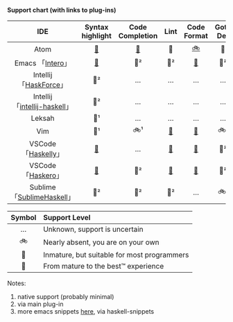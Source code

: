 **Support chart (with links to plug-ins)**

| IDE | Syntax highlight | Code Completion | Lint | Code Format | Goto Def | Find Usages | Debugger | Doc. tooltips | Snippets | Hoogle |
|:---:|:----------------:|:---------------:|:----:|:-----------:|:--------:|:-----------:|:--------:|:-------------:|:--------:|:------:|
| Atom     | [🚀][atom01] | [🚗][atom02] | 🚗 | [🚲][gen01] | 🚗 | … | [🚗][atom03] | … | [🚗][atom01] | [🚗][atom04] |
| Emacs 「[Intero][emacs02]」 | [🚀][emacs01] | 🚗² | 🚗² | [🚗][gen01] | 🚗² | … | … | 🚗² | [🚗³][emacs04] | … |
| Intellij 「[HaskForce][inte01]」 | 🚀² | … | … | … | … | … | … | … | … | … |
| Intellij<br>「[intellij-haskell][inte02]」| 🚀² | … | … | … | … | … | … | … | … | … |
| Leksah | 🚀¹ | … | … | … | … | … | … | … | … | … |
| Vim      | 🚀¹ | 🚲¹ | [🚗][vim01] | [🚗][gen01] | 🚲¹ | … | … | [🚗][vim02] | [🚗][vim03] | … |
| VSCode 「[Haskelly][vsco01]」 | [🚀][vsco02] | … | [🚗][vsco03] | [🚗][vsco04] | 🚗² | … | [🚲][vsco05] | 🚗² | [🚲][vsco02] | … |
| VSCode 「[Haskero][vsco01]」  | [🚀][vsco02] | 🚗² | [🚗][vsco03] | [🚗][vsco04] | 🚗² | 🚗² | [🚲][vsco05] | 🚗² | [🚲][vsco02] | … |
| Sublime 「[SublimeHaskell][subl01]」 | 🚀² | 🚗² | 🚗² | … | 🚲¹ | … | … | 🚗² | … | … |


| Symbol | Support Level                         |
|:------:|:------------------------------------- |
| …      | Unknown, support is uncertain         |
| 🚲     | Nearly absent, you are on your own    |
| 🚗     | Inmature, but suitable for most programmers |
| 🚀     | From mature to the best™ experience   |


Notes:

1. native support (probably minimal)
2. via main plug-in
3. more emacs snippets [here][emacs03], via haskell-snippets

[gen01]: https://github.com/chrisdone/hindent "hindent"

[atom01]: https://atom.io/packages/language-haskell "language-haskell"
[atom02]: https://atom.io/packages/autocomplete-haskell "ghc-mod via autocomplete-haskell"
[atom03]: https://atom.io/packages/haskell-debug "haskell-debug"
[atom04]: https://atom.io/packages/haskell-hoogle "haskell-hoogle"

[emacs01]: http://haskell.github.io/haskell-mode/ "haskell-mode"
[emacs02]: https://commercialhaskell.github.io/intero/ "intero"
[emacs03]: https://github.com/haskell/haskell-snippets "haskell-snippets"
[emacs04]: https://github.com/joaotavora/yasnippet "yasnippet"

[inte01]: https://github.com/carymrobbins/intellij-haskforce "HaskForce"
[inte02]: https://github.com/rikvdkleij/intellij-haskell "intellij-haskell"

[vim01]: https://github.com/vim-syntastic/syntastic "syntastic"
[vim02]: https://github.com/bitc/vim-hdevtools "vim-hdevtools"
[vim03]: https://github.com/honza/vim-snippets "vim-snipmate default snippets"

[vsco01]: https://marketplace.visualstudio.com/items?itemName=UCL.haskelly "Haskelly"
[vsco02]: https://marketplace.visualstudio.com/items?itemName=justusadam.language-haskell "Haskell Syntax Highlighting"
[vsco03]: https://marketplace.visualstudio.com/items?itemName=hoovercj.haskell-linter "haskell-linter"
[vsco04]: https://marketplace.visualstudio.com/items?itemName=monofon.hindent-format "hindent"
[vsco05]: https://marketplace.visualstudio.com/items?itemName=phoityne.phoityne-vscode "Phoityne"
[vsco06]: https://marketplace.visualstudio.com/items?itemName=Vans.haskero "Haskero"

[subl01]: https://github.com/SublimeHaskell/SublimeHaskell "SublimeHaskell"
